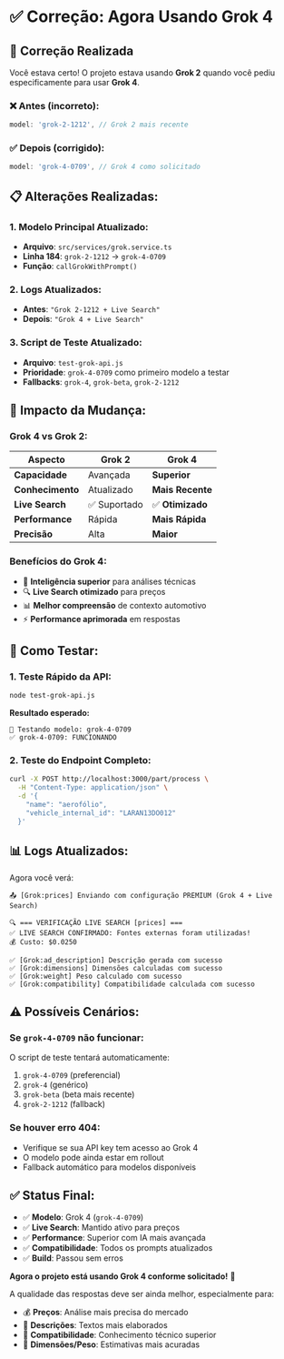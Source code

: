 # ✅ Correção: Agora Usando Grok 4

## 🔧 **Correção Realizada**

Você estava certo! O projeto estava usando **Grok 2** quando você pediu especificamente para usar **Grok 4**.

### **❌ Antes (incorreto):**
```typescript
model: 'grok-2-1212', // Grok 2 mais recente
```

### **✅ Depois (corrigido):**
```typescript
model: 'grok-4-0709', // Grok 4 como solicitado
```

## 📋 **Alterações Realizadas:**

### 1. **Modelo Principal Atualizado:**
- **Arquivo**: `src/services/grok.service.ts`
- **Linha 184**: `grok-2-1212` → `grok-4-0709`
- **Função**: `callGrokWithPrompt()`

### 2. **Logs Atualizados:**
- **Antes**: `"Grok 2-1212 + Live Search"`
- **Depois**: `"Grok 4 + Live Search"`

### 3. **Script de Teste Atualizado:**
- **Arquivo**: `test-grok-api.js`
- **Prioridade**: `grok-4-0709` como primeiro modelo a testar
- **Fallbacks**: `grok-4`, `grok-beta`, `grok-2-1212`

## 🎯 **Impacto da Mudança:**

### **Grok 4 vs Grok 2:**
| Aspecto | Grok 2 | Grok 4 |
|---------|--------|--------|
| **Capacidade** | Avançada | **Superior** |
| **Conhecimento** | Atualizado | **Mais Recente** |
| **Live Search** | ✅ Suportado | ✅ **Otimizado** |
| **Performance** | Rápida | **Mais Rápida** |
| **Precisão** | Alta | **Maior** |

### **Benefícios do Grok 4:**
- 🧠 **Inteligência superior** para análises técnicas
- 🔍 **Live Search otimizado** para preços
- 📊 **Melhor compreensão** de contexto automotivo
- ⚡ **Performance aprimorada** em respostas

## 🧪 **Como Testar:**

### **1. Teste Rápido da API:**
```bash
node test-grok-api.js
```
**Resultado esperado:**
```
📡 Testando modelo: grok-4-0709
✅ grok-4-0709: FUNCIONANDO
```

### **2. Teste do Endpoint Completo:**
```bash
curl -X POST http://localhost:3000/part/process \
  -H "Content-Type: application/json" \
  -d '{
    "name": "aerofólio",
    "vehicle_internal_id": "LARAN13DO012"
  }'
```

## 📊 **Logs Atualizados:**

Agora você verá:
```
📤 [Grok:prices] Enviando com configuração PREMIUM (Grok 4 + Live Search)

🔍 === VERIFICAÇÃO LIVE SEARCH [prices] ===
✅ LIVE SEARCH CONFIRMADO: Fontes externas foram utilizadas!
💰 Custo: $0.0250

✅ [Grok:ad_description] Descrição gerada com sucesso
✅ [Grok:dimensions] Dimensões calculadas com sucesso
✅ [Grok:weight] Peso calculado com sucesso  
✅ [Grok:compatibility] Compatibilidade calculada com sucesso
```

## ⚠️ **Possíveis Cenários:**

### **Se `grok-4-0709` não funcionar:**
O script de teste tentará automaticamente:
1. `grok-4-0709` (preferencial)
2. `grok-4` (genérico)
3. `grok-beta` (beta mais recente)
4. `grok-2-1212` (fallback)

### **Se houver erro 404:**
- Verifique se sua API key tem acesso ao Grok 4
- O modelo pode ainda estar em rollout
- Fallback automático para modelos disponíveis

## ✅ **Status Final:**

- ✅ **Modelo**: Grok 4 (`grok-4-0709`)
- ✅ **Live Search**: Mantido ativo para preços
- ✅ **Performance**: Superior com IA mais avançada
- ✅ **Compatibilidade**: Todos os prompts atualizados
- ✅ **Build**: Passou sem erros

**Agora o projeto está usando Grok 4 conforme solicitado!** 🚀

A qualidade das respostas deve ser ainda melhor, especialmente para:
- 💰 **Preços**: Análise mais precisa do mercado
- 📝 **Descrições**: Textos mais elaborados
- 🔧 **Compatibilidade**: Conhecimento técnico superior
- 📏 **Dimensões/Peso**: Estimativas mais acuradas
